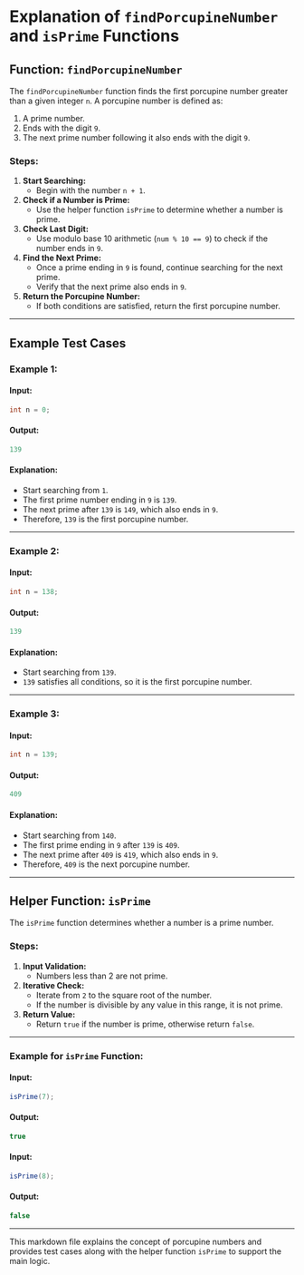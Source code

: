 # Explanation of `findPorcupineNumber` and `isPrime` Functions

## Function: `findPorcupineNumber`

The `findPorcupineNumber` function finds the first porcupine number greater than a given integer `n`. A porcupine number is defined as:

1. A prime number.
2. Ends with the digit `9`.
3. The next prime number following it also ends with the digit `9`.

### Steps:

1. **Start Searching:**
   - Begin with the number `n + 1`.
2. **Check if a Number is Prime:**
   - Use the helper function `isPrime` to determine whether a number is prime.
3. **Check Last Digit:**
   - Use modulo base 10 arithmetic (`num % 10 == 9`) to check if the number ends in `9`.
4. **Find the Next Prime:**
   - Once a prime ending in `9` is found, continue searching for the next prime.
   - Verify that the next prime also ends in `9`.
5. **Return the Porcupine Number:**
   - If both conditions are satisfied, return the first porcupine number.

---

## Example Test Cases

### Example 1:

#### Input:

```java
int n = 0;
```

#### Output:

```java
139
```

#### Explanation:

- Start searching from `1`.
- The first prime number ending in `9` is `139`.
- The next prime after `139` is `149`, which also ends in `9`.
- Therefore, `139` is the first porcupine number.

---

### Example 2:

#### Input:

```java
int n = 138;
```

#### Output:

```java
139
```

#### Explanation:

- Start searching from `139`.
- `139` satisfies all conditions, so it is the first porcupine number.

---

### Example 3:

#### Input:

```java
int n = 139;
```

#### Output:

```java
409
```

#### Explanation:

- Start searching from `140`.
- The first prime ending in `9` after `139` is `409`.
- The next prime after `409` is `419`, which also ends in `9`.
- Therefore, `409` is the next porcupine number.

---

## Helper Function: `isPrime`

The `isPrime` function determines whether a number is a prime number.

### Steps:

1. **Input Validation:**
   - Numbers less than 2 are not prime.
2. **Iterative Check:**
   - Iterate from `2` to the square root of the number.
   - If the number is divisible by any value in this range, it is not prime.
3. **Return Value:**
   - Return `true` if the number is prime, otherwise return `false`.

---

### Example for `isPrime` Function:

#### Input:

```java
isPrime(7);
```

#### Output:

```java
true
```

#### Input:

```java
isPrime(8);
```

#### Output:

```java
false
```

---

This markdown file explains the concept of porcupine numbers and provides test cases along with the helper function `isPrime` to support the main logic.
